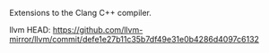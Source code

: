 Extensions to the Clang C++ compiler.

llvm HEAD: https://github.com/llvm-mirror/llvm/commit/defe1e27b11c35b7df49e31e0b4286d4097c6132